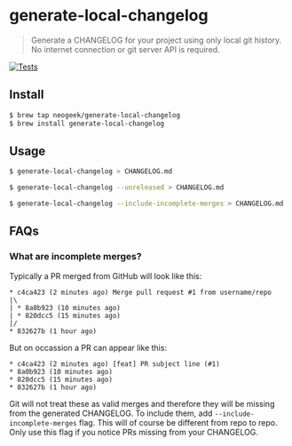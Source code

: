 # generate-local-changelog

> Generate a CHANGELOG for your project using only local git history. No internet connection or git server API is required.

[![Tests](https://github.com/neogeek/generate-local-changelog/actions/workflows/test.workflow.yml/badge.svg)](https://github.com/neogeek/generate-local-changelog/actions/workflows/test.workflow.yml)

## Install

```bash
$ brew tap neogeek/generate-local-changelog
$ brew install generate-local-changelog
```

## Usage

```bash
$ generate-local-changelog > CHANGELOG.md
```

```bash
$ generate-local-changelog --unreleased > CHANGELOG.md
```

```bash
$ generate-local-changelog --include-incomplete-merges > CHANGELOG.md
```

## FAQs

### What are incomplete merges?

Typically a PR merged from GitHub will look like this:

```
* c4ca423 (2 minutes ago) Merge pull request #1 from username/repo
|\
| * 8a0b923 (10 minutes ago)
| * 820dcc5 (15 minutes ago)
|/
* 832627b (1 hour ago)
```

But on occassion a PR can appear like this:

```
* c4ca423 (2 minutes ago) [feat] PR subject line (#1)
* 8a0b923 (10 minutes ago)
* 820dcc5 (15 minutes ago)
* 832627b (1 hour ago)
```

Git will not treat these as valid merges and therefore they will be missing from the generated CHANGELOG. To include them, add `--include-incomplete-merges` flag. This will of course be different from repo to repo. Only use this flag if you notice PRs missing from your CHANGELOG.
